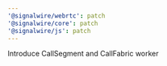 ```yaml
---
'@signalwire/webrtc': patch
'@signalwire/core': patch
'@signalwire/js': patch
---
```


Introduce CallSegment and CallFabric worker
